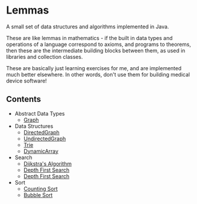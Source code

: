 
Lemmas
====================

A small set of data structures and algorithms implemented in Java.

These are like lemmas in mathematics - if the built in data types and operations of a language correspond to axioms, and programs to theorems, then these are the intermediate building blocks between them, as used in libraries and collection classes.

These are basically just learning exercises for me, and are implemented much better elsewhere. In other words, don't use them for building medical device software! 


Contents
--------------------

* Abstract Data Types
    * [Graph](https://github.com/bburns/code-lemmas/blob/master/src/lemmas/adt/Graph.java)
* Data Structures
    * [DirectedGraph](https://github.com/bburns/code-lemmas/blob/master/src/lemmas/ds/DirectedGraph.java)
    * [UndirectedGraph](https://github.com/bburns/code-lemmas/blob/master/src/lemmas/ds/UndirectedGraph.java)
    * [Trie](https://github.com/bburns/code-lemmas/blob/master/src/lemmas/ds/Trie.java)
    * [DynamicArray](https://github.com/bburns/code-lemmas/blob/master/src/lemmas/ds/DynamicArray.java)
* Search
    * [Dijkstra's Algorithm](https://github.com/bburns/code-lemmas/blob/master/src/lemmas/algorithms/Search.java)
    * [Depth First Search](https://github.com/bburns/code-lemmas/blob/master/src/lemmas/algorithms/Search.java)
    * [Depth First Search](https://github.com/bburns/code-lemmas/blob/master/src/lemmas/algorithms/Search.java)
* Sort
    * [Counting Sort](https://github.com/bburns/code-lemmas/blob/master/src/lemmas/algorithms/Sort.java)
    * [Bubble Sort](https://github.com/bburns/code-lemmas/blob/master/src/lemmas/algorithms/Sort.java)

